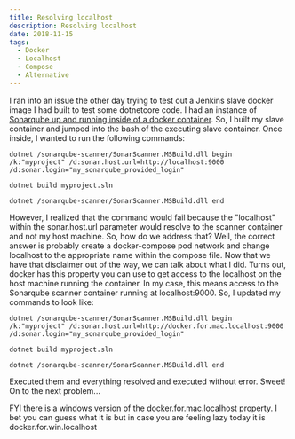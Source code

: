 ```yaml
---
title: Resolving localhost
description: Resolving localhost
date: 2018-11-15
tags:
  - Docker
  - Localhost
  - Compose
  - Alternative
---
```


I ran into an issue the other day trying to test out a Jenkins slave docker image I had built to test some dotnetcore code.  I had an instance of [Sonarqube up and running inside of a docker container].  So, I built my slave container and jumped into the bash of the executing slave container.  Once inside, I wanted to run the following commands:

```
dotnet /sonarqube-scanner/SonarScanner.MSBuild.dll begin /k:"myproject" /d:sonar.host.url=http://localhost:9000 /d:sonar.login="my_sonarqube_provided_login"

dotnet build myproject.sln

dotnet /sonarqube-scanner/SonarScanner.MSBuild.dll end
```
However, I realized that the command would fail because the "localhost" within the sonar.host.url parameter would resolve to the scanner container and not my host machine.  So, how do we address that?  Well, the correct answer is probably create a docker-compose pod network and change localhost to the appropriate name within the compose file.  Now that we have that disclaimer out of the way, we can talk about what I did.  Turns out, docker has this property you can use to get access to the localhost on the host machine running the container.  In my case, this means access to the Sonarqube scanner container running at localhost:9000.  So, I updated my commands to look like:

```
dotnet /sonarqube-scanner/SonarScanner.MSBuild.dll begin /k:"myproject" /d:sonar.host.url=http://docker.for.mac.localhost:9000 /d:sonar.login="my_sonarqube_provided_login"

dotnet build myproject.sln

dotnet /sonarqube-scanner/SonarScanner.MSBuild.dll end
```

Executed them and everything resolved and executed without error.  Sweet!  On to the next problem...
        
FYI there is a windows version of the docker.for.mac.localhost property.  I bet you can guess what it is but in case you are feeling lazy today it is docker.for.win.localhost

[Sonarqube up and running inside of a docker container]: https://hub.docker.com/_/sonarqube/
